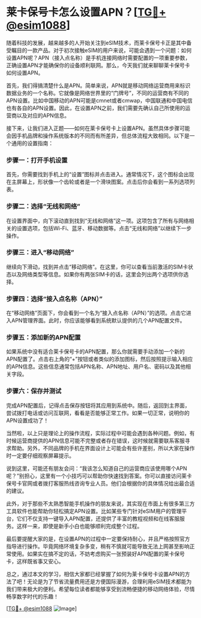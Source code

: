 # 莱卡保号卡怎么设置APN？[[TG💪+ @esim1088](https://t.me/s/esim1088)]

随着科技的发展，越来越多的人开始关注到eSIM技术，而莱卡保号卡正是其中备受瞩目的一款产品。对于初次接触eSIM的用户来说，可能会遇到一个问题：如何设置APN呢？APN（接入点名称）是手机连接网络时需要配置的一项重要参数，正确设置APN才能确保你的设备顺利联网。那么，今天我们就来聊聊莱卡保号卡如何设置APN。

首先，我们得搞清楚什么是APN。简单来说，APN就是移动网络运营商用来标识数据业务的一个名称。它就像是网络世界里的“门牌号”，不同的运营商有不同的APN设置。比如中国移动的APN可能是cmnet或者cmwap，中国联通和中国电信也有各自的APN设置。因此，在设置APN之前，我们需要先确认自己所使用的运营商以及对应的APN信息。

接下来，让我们进入正题——如何在莱卡保号卡上设置APN。虽然具体步骤可能会因手机品牌和操作系统版本的不同而有所差异，但总体流程大致相同。以下是一个通用的设置指南：

### 步骤一：打开手机设置

首先，你需要找到手机上的“设置”图标并点击进入。通常情况下，这个图标会出现在主屏幕上，形状像一个齿轮或者是一个滑块图案。点击后你会看到一系列选项列表。

### 步骤二：选择“无线和网络”

在设置界面中，向下滚动直到找到“无线和网络”这一项。这项包含了所有与网络相关的设置选项，包括Wi-Fi、蓝牙、移动数据等。点击“无线和网络”以继续下一步操作。

### 步骤三：进入“移动网络”

继续向下滑动，找到并点击“移动网络”。在这里，你可以查看当前激活的SIM卡状态以及网络类型等信息。如果你有两张SIM卡的话，这里会列出两个选项供你选择。

### 步骤四：选择“接入点名称（APN）”

在“移动网络”页面下，你会看到一个名为“接入点名称（APN）”的选项。点击它进入APN管理界面。此时，你应该能够看到系统默认提供的几个APN配置文件。

### 步骤五：添加新的APN配置

如果系统中没有适合莱卡保号卡的APN配置，那么你就需要手动添加一个新的APN配置了。点击右上角的“+”按钮或者类似的添加图标，然后按照提示输入相应的APN信息。这些信息通常包括APN名称、APN地址、用户名、密码以及其他相关字段。

### 步骤六：保存并测试

完成APN配置后，记得点击保存按钮将其应用到系统中。随后，返回到主界面，尝试拨打电话或访问互联网，看看是否能够正常工作。如果一切正常，说明你的APN设置成功了！

当然啦，以上只是理论上的操作流程，实际过程中可能会遇到各种问题。例如，有时候运营商提供的APN信息可能不完整或者存在错误，这时候就需要联系客服寻求帮助。另外，不同品牌的手机在界面设计上可能会有些许差别，所以大家在操作时一定要仔细观察屏幕提示。

说到这里，可能还有朋友会问：“我该怎么知道自己的运营商应该使用哪个APN呢？”别担心，这里有一个小技巧可以帮助你快速找到答案。你可以直接访问莱卡保号卡官网或者拨打客服热线咨询专业人员。他们会根据你的具体情况给出最合适的建议。

此外，对于那些不太熟悉智能手机操作的朋友来说，其实现在市面上有很多第三方工具软件也能帮助你轻松搞定APN设置。比如某些专门针对eSIM用户的管理平台，它们不仅支持一键导入APN配置，还提供了丰富的教程视频和在线客服服务。这样一来，即使是新手小白也能够顺利完成整个过程。

最后要提醒大家的是，在设置APN的过程中一定要保持耐心，并且严格按照官方指导进行操作。毕竟网络环境复杂多变，稍有不慎就可能导致无法上网甚至影响正常使用。如果实在搞不定的话，不妨考虑购买一张预装好APN配置的莱卡保号卡，这样既省事又安心。

总之，通过本文的学习，相信大家都已经掌握了如何为莱卡保号卡设置APN的方法了吧！无论是为了节省流量费用还是方便国际漫游，合理利用eSIM技术都能为我们带来极大的便利。希望每位读者都能够享受到流畅便捷的移动网络体验，尽情畅享数字时代的乐趣！

[[TG💪+ @esim1088](https://t.me/s/esim1088) ![Image](https://i.postimg.cc/4NQfJmqS/Snipaste-2025-05-13-00-14-12.png)]